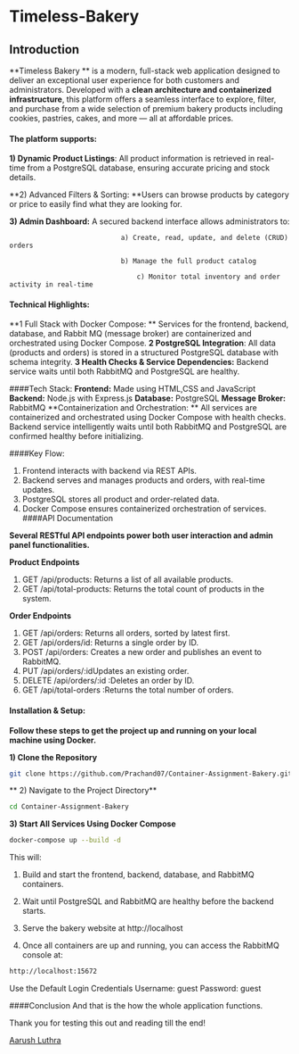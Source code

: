 # Timeless-Bakery

## **Introduction**
**Timeless Bakery ** is a modern, full-stack web application designed to deliver an exceptional user experience for both customers and administrators. Developed with a **clean architecture and containerized infrastructure**, this platform offers a seamless interface to explore, filter, and purchase from a wide selection of premium bakery products including cookies, pastries, cakes, and more — all at affordable prices.

#### **The platform supports:**

**1) Dynamic Product Listings**: All product information is retrieved in real-time from a PostgreSQL database, ensuring accurate pricing and stock details.

**2) Advanced Filters & Sorting: **Users can browse products by category or price to easily find what they are looking for.

**3) Admin Dashboard:** A secured backend interface allows administrators to:

								a) Create, read, update, and delete (CRUD) orders

								b) Manage the full product catalog

							        c) Monitor total inventory and order activity in real-time

#### **Technical Highlights**:

**1 Full Stack with Docker Compose: ** Services for the frontend, backend, database, and Rabbit MQ (message broker) are containerized and orchestrated using Docker Compose.
**2 PostgreSQL Integration**: All data (products and orders) is stored in a structured PostgreSQL database with schema integrity.
**3 Health Checks & Service Dependencies:** Backend service waits until both RabbitMQ and PostgreSQL are healthy.

####Tech Stack:
**Frontend:** Made using HTML,CSS and JavaScript
**Backend:** Node.js with Express.js
**Database:** PostgreSQL
**Message Broker:** RabbitMQ
**Containerization and Orchestration: ** All services are containerized and orchestrated using Docker Compose with health checks. Backend service intelligently waits until both RabbitMQ and PostgreSQL are confirmed healthy before initializing.

####Key Flow:

1) Frontend interacts with backend via REST APIs.
2) Backend serves and manages products and orders, with real-time updates.
3) PostgreSQL stores all product and order-related data.
4) Docker Compose ensures containerized orchestration of services.
####API Documentation

**Several RESTful API endpoints power both user interaction and admin panel functionalities.**

 **Product Endpoints**
1) GET /api/products: Returns a list of all available products.
2) GET /api/total-products: Returns the total count of products in the system.

**Order Endpoints**
1) GET /api/orders: Returns all orders, sorted by latest first.
2) GET /api/orders/id: Returns a single order by ID.
3) POST /api/orders: Creates a new order and publishes an event to RabbitMQ.
4) PUT /api/orders/:idUpdates an existing order.
5) DELETE /api/orders/:id :Deletes an order by ID.
6) GET /api/total-orders :Returns the total number of orders.

#### Installation & Setup:
**Follow these steps to get the project up and running on your local machine using Docker.**

**1) Clone the Repository**
```bash
git clone https://github.com/Prachand07/Container-Assignment-Bakery.git
```
** 2) Navigate to the Project Directory**
```bash
cd Container-Assignment-Bakery

```
**3) Start All Services Using Docker Compose**
```bash
docker-compose up --build -d
```
This will: 

1) Build and start the frontend, backend, database, and RabbitMQ containers.

2) Wait until PostgreSQL and RabbitMQ are healthy before the backend starts.

3) Serve the bakery website at http://localhost

4) Once all containers are up and running, you can access the RabbitMQ console at:
```bash
http://localhost:15672
```
Use the Default Login Credentials
Username:  guest
Password: guest

####Conclusion
And that is the how the whole application functions. 

Thank you for testing this out and reading till the end!

[Aarush Luthra](https://www.linkedin.com/in/aarush27/ "Aarush Luthra")


